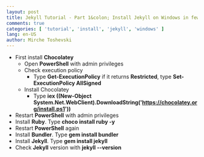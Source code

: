 ```yaml
---
layout: post
title: Jekyll Tutorial - Part 1&colon; Install Jekyll on Windows in few easy steps
comments: true
categories: [ 'tutorial', 'install', 'jekyll', 'windows' ]
lang: en-US
author: Mirche Toshevski
---
```


- First install **Chocolatey**
	- Open **PowerShell** with admin privileges
	- Check execution policy
		- Type **Get-ExecutionPolicy** if it returns **Restricted**, type **Set-ExecutionPolicy AllSigned**
	- Install Chocolatey
		- Type **iex ((New-Object System.Net.WebClient).DownloadString('https://chocolatey.org/install.ps1'))**
- Restart **PowerShell** with admin privileges
- Install **Ruby**. Type **choco install ruby -y**
- Restart **PowerShell** again
- Install **Bundler**. Type **gem install bundler**
- Install **Jekyll**. Type **gem install jekyll**
- Check **Jekyll** version with **jekyll --version**